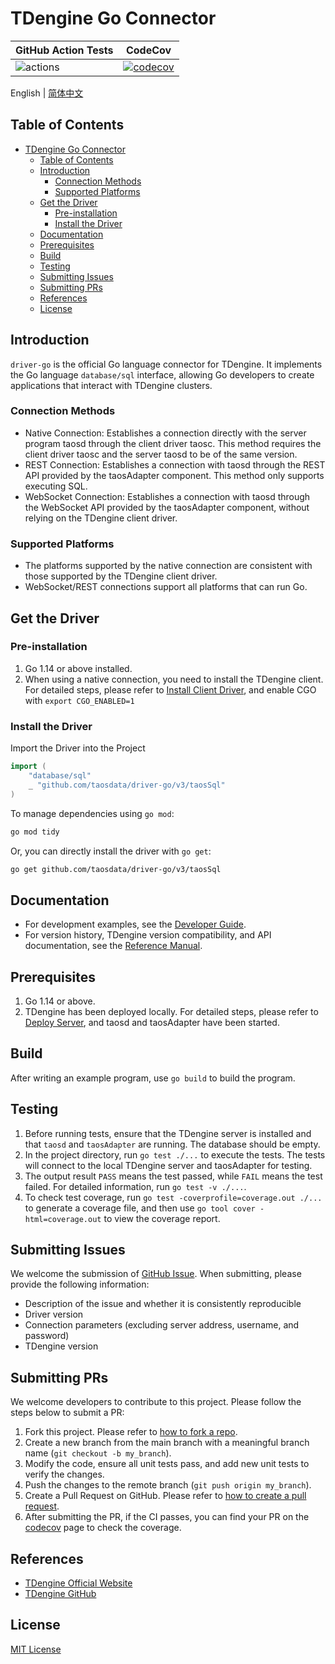 # TDengine Go Connector

| GitHub Action Tests                                                                  | CodeCov                                                                                                                           |
|--------------------------------------------------------------------------------------|-----------------------------------------------------------------------------------------------------------------------------------|
| ![actions](https://github.com/taosdata/driver-go/actions/workflows/go.yml/badge.svg) | [![codecov](https://codecov.io/gh/taosdata/driver-go/graph/badge.svg?token=70E8APPMKR)](https://codecov.io/gh/taosdata/driver-go) |

English | [简体中文](README-CN.md)

## Table of Contents

- [TDengine Go Connector](#tdengine-go-connector)
    - [Table of Contents](#table-of-contents)
    - [Introduction](#introduction)
        - [Connection Methods](#connection-methods)
        - [Supported Platforms](#supported-platforms)
    - [Get the Driver](#get-the-driver)
        - [Pre-installation](#pre-installation)
        - [Install the Driver](#install-the-driver)
    - [Documentation](#documentation)
    - [Prerequisites](#prerequisites)
    - [Build](#build)
    - [Testing](#testing)
    - [Submitting Issues](#submitting-issues)
    - [Submitting PRs](#submitting-prs)
    - [References](#references)
    - [License](#license)

## Introduction

`driver-go` is the official Go language connector for TDengine. It implements the Go language `database/sql` interface,
allowing Go developers to create applications that interact with TDengine clusters.

### Connection Methods

- Native Connection: Establishes a connection directly with the server program taosd through the client driver taosc.
  This method requires the client driver taosc and the server taosd to be of the same version.
- REST Connection: Establishes a connection with taosd through the REST API provided by the taosAdapter component. This
  method only supports executing SQL.
- WebSocket Connection: Establishes a connection with taosd through the WebSocket API provided by the taosAdapter
  component, without relying on the TDengine client driver.

### Supported Platforms

- The platforms supported by the native connection are consistent with those supported by the TDengine client driver.
- WebSocket/REST connections support all platforms that can run Go.

## Get the Driver

### Pre-installation

1. Go 1.14 or above installed.
2. When using a native connection, you need to install the TDengine client. For detailed steps, please refer
   to [Install Client Driver](https://docs.tdengine.com/tdengine-reference/client-libraries/#install-client-driver), and
   enable CGO with `export CGO_ENABLED=1`

### Install the Driver

Import the Driver into the Project

```go
import (
    "database/sql"
    _ "github.com/taosdata/driver-go/v3/taosSql"
)
```

To manage dependencies using `go mod`:

```sh
go mod tidy
```

Or, you can directly install the driver with `go get`:

```sh
go get github.com/taosdata/driver-go/v3/taosSql
```

## Documentation

- For development examples, see the [Developer Guide](https://docs.tdengine.com/developer-guide/).
- For version history, TDengine version compatibility, and API documentation, see
  the [Reference Manual](https://docs.tdengine.com/tdengine-reference/client-libraries/go/).

## Prerequisites

1. Go 1.14 or above.
2. TDengine has been deployed locally. For detailed steps, please refer
   to [Deploy Server](https://docs.tdengine.com/get-started/deploy-from-package/), and taosd and taosAdapter have been
   started.

## Build

After writing an example program, use `go build` to build the program.

## Testing

1. Before running tests, ensure that the TDengine server is installed and that `taosd` and `taosAdapter` are running.
   The database should be empty.
2. In the project directory, run `go test ./...` to execute the tests. The tests will connect to the local TDengine
   server and taosAdapter for testing.
3. The output result `PASS` means the test passed, while `FAIL` means the test failed. For detailed information, run
   `go test -v ./...`.
4. To check test coverage, run `go test -coverprofile=coverage.out ./...` to generate a coverage file, and then use
   `go tool cover -html=coverage.out` to view the coverage report.

## Submitting Issues

We welcome the submission of [GitHub Issue](https://github.com/taosdata/driver-go/issues/new?template=Blank+issue). When
submitting, please provide the following information:

- Description of the issue and whether it is consistently reproducible
- Driver version
- Connection parameters (excluding server address, username, and password)
- TDengine version

## Submitting PRs

We welcome developers to contribute to this project. Please follow the steps below to submit a PR:

1. Fork this project. Please refer
   to [how to fork a repo](https://docs.github.com/en/get-started/quickstart/fork-a-repo).
2. Create a new branch from the main branch with a meaningful branch name (`git checkout -b my_branch`).
3. Modify the code, ensure all unit tests pass, and add new unit tests to verify the changes.
4. Push the changes to the remote branch (`git push origin my_branch`).
5. Create a Pull Request on GitHub. Please refer
   to [how to create a pull request](https://docs.github.com/en/pull-requests/collaborating-with-pull-requests/proposing-changes-to-your-work-with-pull-requests/creating-a-pull-request).
6. After submitting the PR, if the CI passes, you can find your PR on
   the [codecov](https://app.codecov.io/gh/taosdata/driver-go/pulls) page to check the coverage.

## References

- [TDengine Official Website](https://tdengine.com/)
- [TDengine GitHub](https://github.com/taosdata/TDengine)

## License

[MIT License](./LICENSE)
